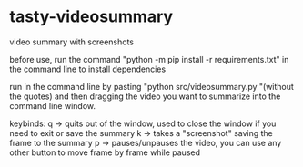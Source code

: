 # tasty-videosummary
video summary with screenshots

before use, run the command "python -m pip install -r requirements.txt" in the command line to install dependencies

run in the command line by pasting "python src/videosummary.py "(without the quotes) 
and then dragging the video you want to summarize into the command line window. 

keybinds: q -> quits out of the window, used to close the window if you need to exit or save the summary
          k -> takes a "screenshot" saving the frame to the summary
          p -> pauses/unpauses the video, you can use any other button to move frame by frame while paused
          
